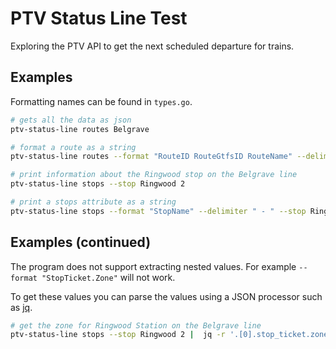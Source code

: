 # PTV Status Line Test

Exploring the PTV API to get the next scheduled departure for trains.

## Examples

Formatting names can be found in `types.go`.

```bash
# gets all the data as json
ptv-status-line routes Belgrave

# format a route as a string
ptv-status-line routes --format "RouteID RouteGtfsID RouteName" --delimiter " - "  Belgrave

# print information about the Ringwood stop on the Belgrave line
ptv-status-line stops --stop Ringwood 2

# print a stops attribute as a string
ptv-status-line stops --format "StopName" --delimiter " - " --stop Ringwood 2
```

## Examples (continued)

The program does not support extracting nested values.
For example `--format "StopTicket.Zone"` will not work.

To get these values you can parse the values using a JSON processor such as [jq](https://github.com/jqlang/jq).

```bash
# get the zone for Ringwood Station on the Belgrave line
ptv-status-line stops --stop Ringwood 2 |  jq -r '.[0].stop_ticket.zone'
```
